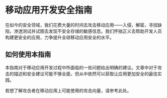 # 移动应用开发安全指南

在如今的安全领域，我们花费大量的时间去攻击移动应用——入侵，解密，寻找缺陷，渗透测试并试图去发现不安全存储的敏感信息。我们怀揣正义去帮助开发人员构建更安全的应用，力争提升全球移动应用安全的水平。

## 如何使用本指南

本指南对于移动应用开发过程中所面临的一些问题给出明确的建议。文章中对于攻击的描述和安全建议可能不够全面，但从中依然可以获取让应用更加安全的最佳实践。

若想了解攻击者在移动应用上可能使用的攻击向量，请参考此处。



